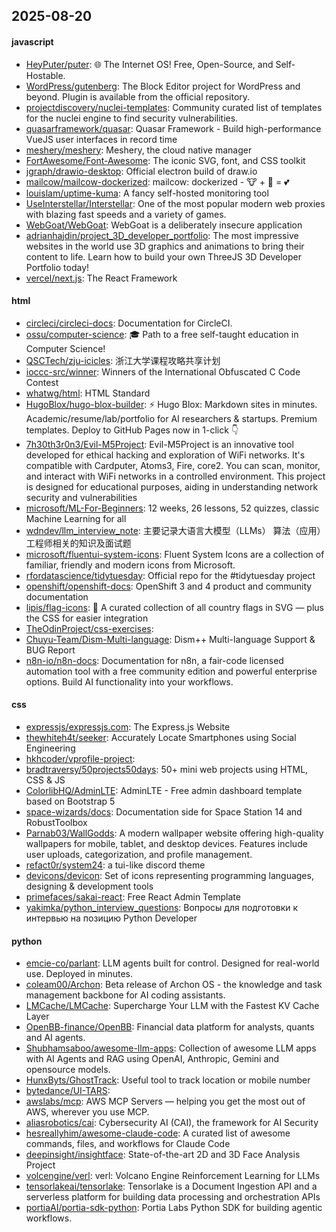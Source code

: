 ## 2025-08-20

#### javascript
* [HeyPuter/puter](https://github.com/HeyPuter/puter): 🌐 The Internet OS! Free, Open-Source, and Self-Hostable.
* [WordPress/gutenberg](https://github.com/WordPress/gutenberg): The Block Editor project for WordPress and beyond. Plugin is available from the official repository.
* [projectdiscovery/nuclei-templates](https://github.com/projectdiscovery/nuclei-templates): Community curated list of templates for the nuclei engine to find security vulnerabilities.
* [quasarframework/quasar](https://github.com/quasarframework/quasar): Quasar Framework - Build high-performance VueJS user interfaces in record time
* [meshery/meshery](https://github.com/meshery/meshery): Meshery, the cloud native manager
* [FortAwesome/Font-Awesome](https://github.com/FortAwesome/Font-Awesome): The iconic SVG, font, and CSS toolkit
* [jgraph/drawio-desktop](https://github.com/jgraph/drawio-desktop): Official electron build of draw.io
* [mailcow/mailcow-dockerized](https://github.com/mailcow/mailcow-dockerized): mailcow: dockerized - 🐮 + 🐋 = 💕
* [louislam/uptime-kuma](https://github.com/louislam/uptime-kuma): A fancy self-hosted monitoring tool
* [UseInterstellar/Interstellar](https://github.com/UseInterstellar/Interstellar): One of the most popular modern web proxies with blazing fast speeds and a variety of games.
* [WebGoat/WebGoat](https://github.com/WebGoat/WebGoat): WebGoat is a deliberately insecure application
* [adrianhajdin/project_3D_developer_portfolio](https://github.com/adrianhajdin/project_3D_developer_portfolio): The most impressive websites in the world use 3D graphics and animations to bring their content to life. Learn how to build your own ThreeJS 3D Developer Portfolio today!
* [vercel/next.js](https://github.com/vercel/next.js): The React Framework

#### html
* [circleci/circleci-docs](https://github.com/circleci/circleci-docs): Documentation for CircleCI.
* [ossu/computer-science](https://github.com/ossu/computer-science): 🎓 Path to a free self-taught education in Computer Science!
* [QSCTech/zju-icicles](https://github.com/QSCTech/zju-icicles): 浙江大学课程攻略共享计划
* [ioccc-src/winner](https://github.com/ioccc-src/winner): Winners of the International Obfuscated C Code Contest
* [whatwg/html](https://github.com/whatwg/html): HTML Standard
* [HugoBlox/hugo-blox-builder](https://github.com/HugoBlox/hugo-blox-builder): ⚡ Hugo Blox: Markdown sites in minutes. Academic/resume/lab/portfolio for AI researchers & startups. Premium templates. Deploy to GitHub Pages now in 1-click 👇
* [7h30th3r0n3/Evil-M5Project](https://github.com/7h30th3r0n3/Evil-M5Project): Evil-M5Project is an innovative tool developed for ethical hacking and exploration of WiFi networks. It's compatible with Cardputer, Atoms3, Fire, core2. You can scan, monitor, and interact with WiFi networks in a controlled environment. This project is designed for educational purposes, aiding in understanding network security and vulnerabilities
* [microsoft/ML-For-Beginners](https://github.com/microsoft/ML-For-Beginners): 12 weeks, 26 lessons, 52 quizzes, classic Machine Learning for all
* [wdndev/llm_interview_note](https://github.com/wdndev/llm_interview_note): 主要记录大语言大模型（LLMs） 算法（应用）工程师相关的知识及面试题
* [microsoft/fluentui-system-icons](https://github.com/microsoft/fluentui-system-icons): Fluent System Icons are a collection of familiar, friendly and modern icons from Microsoft.
* [rfordatascience/tidytuesday](https://github.com/rfordatascience/tidytuesday): Official repo for the #tidytuesday project
* [openshift/openshift-docs](https://github.com/openshift/openshift-docs): OpenShift 3 and 4 product and community documentation
* [lipis/flag-icons](https://github.com/lipis/flag-icons): 🎏 A curated collection of all country flags in SVG — plus the CSS for easier integration
* [TheOdinProject/css-exercises](https://github.com/TheOdinProject/css-exercises): 
* [Chuyu-Team/Dism-Multi-language](https://github.com/Chuyu-Team/Dism-Multi-language): Dism++ Multi-language Support & BUG Report
* [n8n-io/n8n-docs](https://github.com/n8n-io/n8n-docs): Documentation for n8n, a fair-code licensed automation tool with a free community edition and powerful enterprise options. Build AI functionality into your workflows.

#### css
* [expressjs/expressjs.com](https://github.com/expressjs/expressjs.com): The Express.js Website
* [thewhiteh4t/seeker](https://github.com/thewhiteh4t/seeker): Accurately Locate Smartphones using Social Engineering
* [hkhcoder/vprofile-project](https://github.com/hkhcoder/vprofile-project): 
* [bradtraversy/50projects50days](https://github.com/bradtraversy/50projects50days): 50+ mini web projects using HTML, CSS & JS
* [ColorlibHQ/AdminLTE](https://github.com/ColorlibHQ/AdminLTE): AdminLTE - Free admin dashboard template based on Bootstrap 5
* [space-wizards/docs](https://github.com/space-wizards/docs): Documentation side for Space Station 14 and RobustToolbox
* [Parnab03/WallGodds](https://github.com/Parnab03/WallGodds): A modern wallpaper website offering high-quality wallpapers for mobile, tablet, and desktop devices. Features include user uploads, categorization, and profile management.
* [refact0r/system24](https://github.com/refact0r/system24): a tui-like discord theme
* [devicons/devicon](https://github.com/devicons/devicon): Set of icons representing programming languages, designing & development tools
* [primefaces/sakai-react](https://github.com/primefaces/sakai-react): Free React Admin Template
* [yakimka/python_interview_questions](https://github.com/yakimka/python_interview_questions): Вопросы для подготовки к интервью на позицию Python Developer

#### python
* [emcie-co/parlant](https://github.com/emcie-co/parlant): LLM agents built for control. Designed for real-world use. Deployed in minutes.
* [coleam00/Archon](https://github.com/coleam00/Archon): Beta release of Archon OS - the knowledge and task management backbone for AI coding assistants.
* [LMCache/LMCache](https://github.com/LMCache/LMCache): Supercharge Your LLM with the Fastest KV Cache Layer
* [OpenBB-finance/OpenBB](https://github.com/OpenBB-finance/OpenBB): Financial data platform for analysts, quants and AI agents.
* [Shubhamsaboo/awesome-llm-apps](https://github.com/Shubhamsaboo/awesome-llm-apps): Collection of awesome LLM apps with AI Agents and RAG using OpenAI, Anthropic, Gemini and opensource models.
* [HunxByts/GhostTrack](https://github.com/HunxByts/GhostTrack): Useful tool to track location or mobile number
* [bytedance/UI-TARS](https://github.com/bytedance/UI-TARS): 
* [awslabs/mcp](https://github.com/awslabs/mcp): AWS MCP Servers — helping you get the most out of AWS, wherever you use MCP.
* [aliasrobotics/cai](https://github.com/aliasrobotics/cai): Cybersecurity AI (CAI), the framework for AI Security
* [hesreallyhim/awesome-claude-code](https://github.com/hesreallyhim/awesome-claude-code): A curated list of awesome commands, files, and workflows for Claude Code
* [deepinsight/insightface](https://github.com/deepinsight/insightface): State-of-the-art 2D and 3D Face Analysis Project
* [volcengine/verl](https://github.com/volcengine/verl): verl: Volcano Engine Reinforcement Learning for LLMs
* [tensorlakeai/tensorlake](https://github.com/tensorlakeai/tensorlake): Tensorlake is a Document Ingestion API and a serverless platform for building data processing and orchestration APIs
* [portiaAI/portia-sdk-python](https://github.com/portiaAI/portia-sdk-python): Portia Labs Python SDK for building agentic workflows.
